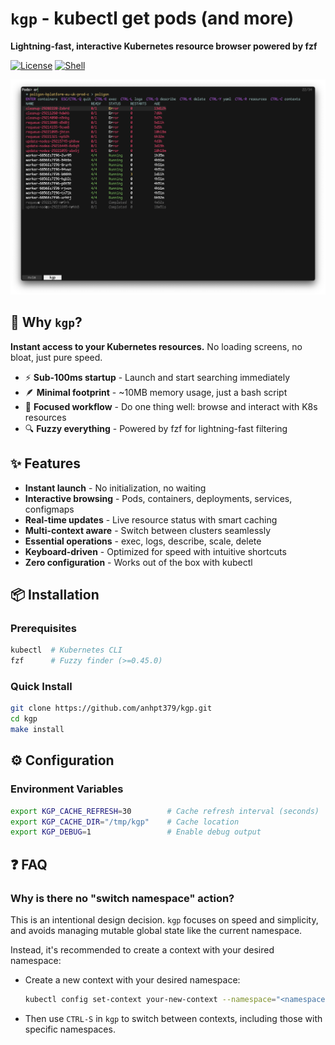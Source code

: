# `kgp` - kubectl get pods (and more)

**Lightning-fast, interactive Kubernetes resource browser powered by fzf**

[![License](https://img.shields.io/badge/license-MIT-blue.svg)](LICENSE)
[![Shell](https://img.shields.io/badge/shell-bash-green.svg)](https://www.gnu.org/software/bash/)

![Screenshot](assets/screenshot.png)

## 🚀 Why `kgp`?

**Instant access to your Kubernetes resources.** No loading screens, no bloat, just pure speed.

- ⚡ **Sub-100ms startup** - Launch and start searching immediately
- 🪶 **Minimal footprint** - ~10MB memory usage, just a bash script
- 🎯 **Focused workflow** - Do one thing well: browse and interact with K8s resources
- 🔍 **Fuzzy everything** - Powered by fzf for lightning-fast filtering

## ✨ Features

- **Instant launch** - No initialization, no waiting
- **Interactive browsing** - Pods, containers, deployments, services, configmaps
- **Real-time updates** - Live resource status with smart caching
- **Multi-context aware** - Switch between clusters seamlessly
- **Essential operations** - exec, logs, describe, scale, delete
- **Keyboard-driven** - Optimized for speed with intuitive shortcuts
- **Zero configuration** - Works out of the box with kubectl

## 📦 Installation

### Prerequisites

```bash
kubectl  # Kubernetes CLI
fzf      # Fuzzy finder (>=0.45.0)
```

### Quick Install

```bash
git clone https://github.com/anhpt379/kgp.git
cd kgp
make install
```

## ⚙️ Configuration

### Environment Variables

```bash
export KGP_CACHE_REFRESH=30        # Cache refresh interval (seconds)
export KGP_CACHE_DIR="/tmp/kgp"    # Cache location
export KGP_DEBUG=1                 # Enable debug output
```

## ❓ FAQ

### Why is there no "switch namespace" action?

This is an intentional design decision. `kgp` focuses on speed and simplicity,
and avoids managing mutable global state like the current namespace.

Instead, it's recommended to create a context with your desired namespace:

- Create a new context with your desired namespace:

  ```bash
  kubectl config set-context your-new-context --namespace="<namespace>" --cluster="<cluster>" --user="<user>"
  ```

- Then use `CTRL-S` in `kgp` to switch between contexts, including those with
  specific namespaces.
